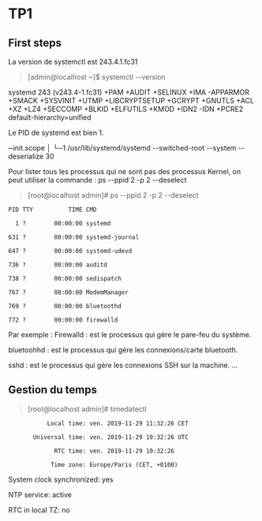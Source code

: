 # TP1

## First steps

La version de systemctl est 243.4.1.fc31

> [admin@localhost ~]$ systemctl --version

systemd 243 (v243.4-1.fc31)
+PAM +AUDIT +SELINUX +IMA -APPARMOR +SMACK +SYSVINIT +UTMP +LIBCRYPTSETUP +GCRYPT +GNUTLS +ACL +XZ +LZ4 +SECCOMP +BLKID +ELFUTILS +KMOD +IDN2 -IDN +PCRE2 default-hierarchy=unified


Le PID de systemd est bien 1.

─init.scope
           │ └─1 /usr/lib/systemd/systemd --switched-root --system --deserialize 30
           
           
Pour lister tous les processus qui ne sont pas des processus Kernel, on peut utiliser la commande : 
ps --ppid 2 -p 2 --deselect 



> [root@localhost admin]# ps --ppid 2 -p 2 --deselect

    PID TTY          TIME CMD
    
      1 ?        00:00:00 systemd
      
    631 ?        00:00:00 systemd-journal
    
    647 ?        00:00:00 systemd-udevd
    
    736 ?        00:00:00 auditd
    
    738 ?        00:00:00 sedispatch
    
    767 ?        00:00:00 ModemManager
    
    769 ?        00:00:00 bluetoothd
    
    772 ?        00:00:00 firewalld
    
Par exemple : 
Firewalld : est le processus qui gère le pare-feu du système.

bluetoohhd : est le processus qui gère les connexions/carte bluetooth.

sshd : est le processus qui gère les connexions SSH sur la machine.
...

## Gestion du temps

> [root@localhost admin]# timedatectl

               Local time: ven. 2019-11-29 11:32:26 CET
               
           Universal time: ven. 2019-11-29 10:32:26 UTC
           
                 RTC time: ven. 2019-11-29 10:32:26
                 
                Time zone: Europe/Paris (CET, +0100)
                
System clock synchronized: yes

NTP service: active
              
RTC in local TZ: no




